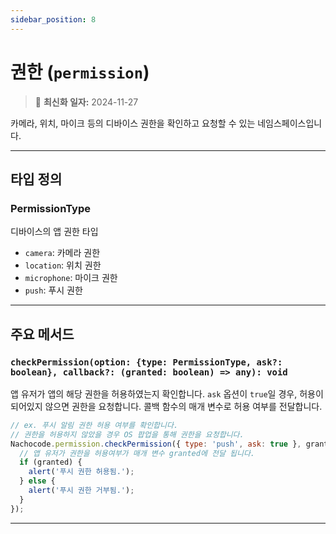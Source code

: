 ```yaml
---
sidebar_position: 8
---
```


# 권한 (`permission`)

> 🔔 **최신화 일자:** 2024-11-27

카메라, 위치, 마이크 등의 디바이스 권한을 확인하고 요청할 수 있는 네임스페이스입니다.

---

## 타입 정의

### PermissionType

디바이스의 앱 권한 타입

- `camera`: 카메라 권한
- `location`: 위치 권한
- `microphone`: 마이크 권한
- `push`: 푸시 권한

---

## 주요 메서드

### `checkPermission(option: {type: PermissionType, ask?: boolean}, callback?: (granted: boolean) => any): void`

앱 유저가 앱의 해당 권한을 허용하였는지 확인합니다. `ask` 옵션이 `true`일 경우, 허용이 되어있지 않으면 권한을 요청합니다. 콜백 함수의 매개 변수로 허용 여부를 전달합니다.

```javascript
// ex. 푸시 알림 권한 허용 여부를 확인합니다.
// 권한을 허용하지 않았을 경우 OS 팝업을 통해 권한을 요청합니다.
Nachocode.permission.checkPermission({ type: 'push', ask: true }, granted => {
  // 앱 유저가 권한을 허용여부가 매개 변수 granted에 전달 됩니다.
  if (granted) {
    alert('푸시 권한 허용됨.');
  } else {
    alert('푸시 권한 거부됨.');
  }
});
```

---
